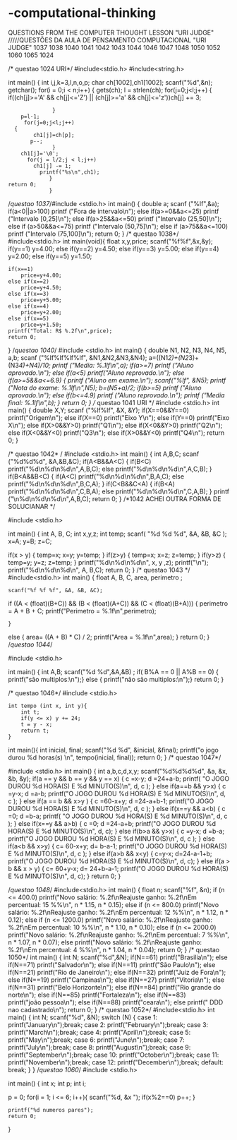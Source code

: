 # -computational-thinking
QUESTIONS FROM THE COMPUTER THOUGHT LESSON "URI JUDGE"    /////QUESTÕES DA AULA DE PENSAMENTO COMPUTACIONAL "URI JUDGE"    1037 1038 1040 1041 1042 1043 1044 1046 1047 1048 1050 1052 1060 1065 1024

/* questao 1024 URI*/
#include<stdio.h>
#include<string.h>

int main()
{
    int i,j,k=3,l,n,o,p;
     char ch[1002],ch1[1002];
      scanf("%d",&n);
       getchar();
        for(i = 0;i < n;i++)
      {
        gets(ch);
         l = strlen(ch);
          for(j=0;j<l;j++)
      { 
        if((ch[j]>='A' && ch[j]<='Z') || (ch[j]>='a' && ch[j]<='z'))ch[j] += 3;

                  }      
        p=l-1;
         for(j=0;j<l;j++) 
      {
            ch1[j]=ch[p];
           p--;
                  }
        ch1[j]='\0';
          for(j = l/2;j < l;j++)
            ch1[j] -= 1;
              printf("%s\n",ch1);
                 }
    return 0;
                 }
/*questao  1037*/#include <stdio.h>
int main()
{
    double a;
    scanf ("%lf",&a);
    if(a<0||a>100)
        printf ("Fora de intervalo\n");
    else if(a>=0&&a<=25)
        printf ("Intervalo [0,25]\n");
    else if(a>25&&a<=50)
        printf ("Intervalo (25,50]\n");
    else if (a>50&&a<=75)
        printf ("Intervalo (50,75]\n");
    else if (a>75&&a<=100)
        printf ("Intervalo (75,100]\n");
    return 0;
}
/* questao  1038*/
#include<stdio.h>
int main(void){
    float x,y,price;
    scanf("%f%f",&x,&y);
    if(y==1)
        y=4.00;
    else if(y==2)
        y=4.50;
    else if(y==3)
        y=5.00;
    else if(y==4)
        y=2.00;
    else if(y==5)
        y=1.50;
        
    if(x==1)
        price=y+4.00;
    else if(x==2)
        price=y+4.50;
    else if(x==3)
        price=y+5.00;
    else if(x==4)
        price=y+2.00;
    else if(x==5)
        price=y+1.50;
    printf("Total: R$ %.2f\n",price);
    return 0;
}
/*questao 1040*/
#include <stdio.h>
int main()
{
    double N1, N2, N3, N4, N5, a,b;
    scanf ("%lf%lf%lf%lf", &N1,&N2,&N3,&N4);
    a=((N1*2)+(N2*3)+(N3*4)+N4)/10;
    printf ("Media: %.1lf\n",a);
    if(a>=7)
        printf ("Aluno aprovado.\n");
    else if(a<5)
        printf("Aluno reprovado.\n");
    else if(a>=5&&a<=6.9)
    {
        printf ("Aluno em exame.\n");
        scanf("%lf", &N5);
        printf ("Nota do exame: %.1lf\n",N5);
        b=(N5+a)/2;
        if(b>=5)
            printf ("Aluno aprovado.\n");
        else if(b<=4.9)
            printf ("Aluno reprovado.\n");
        printf ("Media final: %.1lf\n",b);
    }
    return 0;
}
/* questao 1041 URI */
#include <stdio.h>
int main()
{
    double X,Y;
    scanf ("%lf%lf", &X, &Y);
    if(X==0&&Y==0) printf("Origem\n");
    else if(X==0) printf("Eixo Y\n");
    else if(Y==0) printf("Eixo X\n");
    else if(X>0&&Y>0) printf("Q1\n");
    else if(X<0&&Y>0) printf("Q2\n");
    else if(X<0&&Y<0) printf("Q3\n");
    else if(X>0&&Y<0) printf("Q4\n");
    return 0;
}

/* questao 1042* /
#include <stdio.h>
int main()
{
    int A,B,C;
    scanf ("%d%d%d", &A,&B,&C);
    if(A<B&&A<C)
    {
        if(B<C)
            printf("%d\n%d\n%d\n",A,B,C);
        else printf("%d\n%d\n%d\n",A,C,B);
    }
    if(B<A&&B<C)
    {
        if(A<C)
            printf("%d\n%d\n%d\n",B,A,C);
        else printf("%d\n%d\n%d\n",B,C,A);
    }
    if(C<B&&C<A)
    {
        if(B<A)
            printf("%d\n%d\n%d\n",C,B,A);
        else printf("%d\n%d\n%d\n",C,A,B);
    }
    printf ("\n%d\n%d\n%d\n",A,B,C);
    return 0;
}
/*1042 ACHEI OUTRA FORMA DE SOLUCIANAR */

#include <stdio.h>

int main()
{  int A, B, C;
    int x,y,z;
    int temp;
    scanf( "%d %d %d", &A, &B, &C );
    x=A;
    y=B;
    z=C;
    
  if(x > y)
    {
    temp=x;
    x=y;
    y=temp;
    }
 if(z>y) 
    {
    temp=x;
    x=z;
    z=temp;
    }
 if(y>z)
    {
    temp=y;
    y=z;
    z=temp;
    }
  printf("%d\n%d\n%d\n", x, y ,z);
  printf("\n");
  printf("%d\n%d\n%d\n", A, B,C);
      return 0;
}
/* questao 1043 */ 
#include<stdio.h>
int main()
{
   float A, B, C, area, perimetro ;

    scanf("%f %f %f", &A, &B, &C);

   if ((A < (float)(B+C)) && (B < (float)(A+C)) && (C < (float)(B+A)))
    {
        perimetro = A + B + C;
        printf("Perimetro = %.1f\n",perimetro);


    }
   else
    {
        area= ((A + B) * C) / 2;
        printf("Area = %.1f\n",area);
    }
    return 0;
}
/*questao 1044*/

#include <stdio.h>

int main()
{
    int A,B;
   scanf("%d %d",&A,&B) ;
   if( B%A == 0 || A%B == 0)
   {
   printf("são multiplos:\n");}
   else {
       printf("não são multiplos:\n");}
    return 0;
}

/* questao 1046*/
#include <stdio.h>

    int tempo (int x, int y){
        int t;
        if(y <= x) y += 24;
        t = y - x;
        return t;
    }
int main(){
    int inicial, final;
    scanf("%d %d", &inicial, &final);
    printf("o jogo durou %d horas(s) \n", tempo(inicial, final));
    return 0;
}
/* questao 1047*/

#include <stdio.h>
int main()
{
    int a,b,c,d,x,y;
    scanf("%d%d%d%d", &a, &x, &b, &y);
    if(a == y && b == y && y == x)
    {
        c =x-y;
        d =24+a-b;
        printf( "O JOGO DUROU %d HORA(S) E %d MINUTO(S)\n", d, c );
    }
    else if(a==b && y>x)
    {
        c =y-x;
        d =a-b;
        printf("O JOGO DUROU %d HORA(S) E %d MINUTO(S)\n", d, c );
    }
    else if(a == b && x>y )
    {
        c =60-x+y;
        d =24-a+b-1;
        printf("O JOGO DUROU %d HORA(S) E %d MINUTO(S)\n", d, c );
    }
    else if(x==y && a<b)
    {
        c =0;
        d =b-a;
        printf( "O JOGO DUROU %d HORA(S) E %d MINUTO(S)\n", d, c );
    }
    else if(x==y && a>b)
    {
        c =0;
        d =24-a+b;
        printf("O JOGO DUROU %d HORA(S) E %d MINUTO(S)\n", d, c);
    }
    else if(b>a && y>x)
    {
        c =y-x;
        d =b-a;
        printf("O JOGO DUROU %d HORA(S) E %d MINUTO(S)\n", d, c );
    }
    else if(a<b && x>y)
    { 
        c= 60-x+y;
        d= b-a-1;
        printf("O JOGO DUROU %d HORA(S) E %d MINUTO(S)\n", d, c );
    }
    else if(a>b && x<y)
    {
        c=y-x;
        d=24-a-1+b;
        printf("O JOGO DUROU %d HORA(S) E %d MINUTO(S)\n", d, c);
    }
    else if(a > b && x > y)
    { c= 60+y-x;
    d= 24+b-a-1;
    printf("O JOGO DUROU %d HORA(S) E %d MINUTO(S)\n", d, c);
    }
    return 0;
}

   /*questao 1048*/
   #include<stdio.h>
int main()
{
 float n;
        scanf("%f", &n);
    if (n <= 400.0)
         printf("Novo salário: %.2f\nReajuste ganho: %.2f\nEm percentual: 15 %%\n", n * 1.15, n * 0.15);
         else if (n <= 800.0)
         printf("Novo salário: %.2f\nReajuste ganho: %.2f\nEm percentual: 12 %%\n", n * 1.12, n * 0.12);
         else if (n <= 1200.0)
         printf("Novo salário: %.2f\nReajuste ganho: %.2f\nEm percentual: 10 %%\n", n * 1.10, n * 0.10);
         else if (n <= 2000.0)
         printf("Novo salário: %.2f\nReajuste ganho: %.2f\nEm percentual: 7 %%\n", n * 1.07, n * 0.07);
         else
         printf("Novo salário: %.2f\nReajuste ganho: %.2f\nEm percentual: 4 %%\n", n * 1.04, n * 0.04);
    return 0;
    }
    /* questao 1050*/
    int main()
{
   int N;
    scanf("%d",&N);
    if(N==61)
        printf("Brasilia\n");
    else if(N==71)
        printf("Salvador\n");
    else if(N==11)
        printf("São Paulo\n");
    else if(N==21)
        printf("Rio de Janeiro\n");
    else if(N==32)
        printf("Juiz de Fora\n");
    else if(N==19)
        printf("Campinas\n");
    else if(N==27)
        printf("Vitoria\n");
    else if(N==31)
        printf("Belo Horizonte\n");
    else if(N==84)
        printf("Rio grande do norte\n");
    else if(N==85)
        printf("Fortaleza\n");
    else if(N==83)   
        printf("joão pessoa\n");
    else if(N==88)
        printf("ceara\n");
    else
        printf(" DDD nao cadastrado\n");
    return 0;
}
/* questao 1052*/
#include<stdio.h>
int main()
{
    int N;
    scanf("%d", &N);
    switch (N)
    {
    case 1:
    printf("January\n");break;
    case 2:
    printf("February\n");break;
    case 3:
    printf("March\n");break;
    case 4:
    printf("April\n");break;
    case 5:
    printf("May\n");break;
    case 6:
    printf("June\n");break;
    case 7:
    printf("July\n");break;
    case 8:
    printf("August\n");break;
    case 9:
    printf("September\n");break;
    case 10:
    printf("October\n");break;
    case 11:
    printf("November\n");break;
    case 12:
    printf("December\n");break;
    default:
        break;
    }
}
/*questao 1060*/
#include <stdio.h>

int main()
{ int x;
  int p;
  int i;
  
  
  p = 0;
  for(i = 1; i <= 6; i++){
    scanf("%d, &x ");
    if(x%2==0) p++;
  }

    printf("%d numeros pares");
    return 0;
}

   

